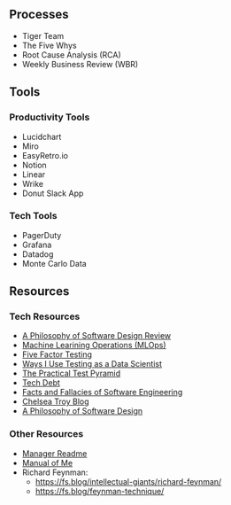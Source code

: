 ## Processes

- Tiger Team
- The Five Whys
- Root Cause Analysis (RCA)
- Weekly Business Review (WBR)


## Tools

### Productivity Tools

- Lucidchart
- Miro
- EasyRetro.io
- Notion
- Linear
- Wrike
- Donut Slack App


### Tech Tools

- PagerDuty
- Grafana
- Datadog
- Monte Carlo Data



## Resources

### Tech Resources
- [A Philosophy of Software Design Review](https://blog.pragmaticengineer.com/a-philosophy-of-software-design-review/)
- [Machine Learining Operations (MLOps)](https://arxiv.org/abs/2205.02302)
- [Five Factor Testing](https://madeintandem.com/blog/five-factor-testing/)
- [Ways I Use Testing as a Data Scientist](https://www.peterbaumgartner.com/blog/testing-for-data-science/)
- [The Practical Test Pyramid](https://martinfowler.com/articles/practical-test-pyramid.html#TheTestPyramid)
- [Tech Debt](https://martinfowler.com/articles/bottlenecks-of-scaleups/01-tech-debt.html)
- [Facts and Fallacies of Software Engineering](https://citeseerx.ist.psu.edu/viewdoc/download?doi=10.1.1.94.2037&rep=rep1&type=pdf)
- [Chelsea Troy Blog](https://chelseatroy.com/)
- [A Philosophy of Software Design](https://blog.pragmaticengineer.com/a-philosophy-of-software-design-review/)


### Other Resources

- [Manager Readme](https://managerreadme.com/)
- [Manual of Me](https://www.manualof.me/)
- Richard Feynman: 
  - https://fs.blog/intellectual-giants/richard-feynman/
  - https://fs.blog/feynman-technique/
